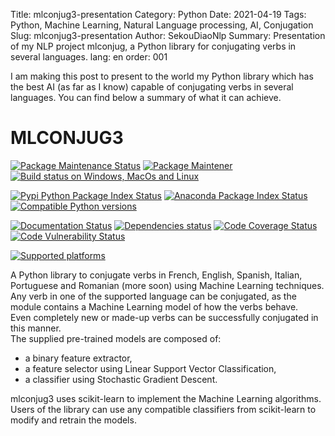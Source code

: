 Title: mlconjug3-presentation
Category: Python
Date: 2021-04-19
Tags: Python, Machine Learning, Natural Language processing, AI, Conjugation
Slug: mlconjug3-presentation
Author: SekouDiaoNlp
Summary: Presentation of my NLP project mlconjug, a Python library for conjugating verbs in several languages.
lang: en
order: 001

I am making this post to present to the world my Python library which has the best AI (as far as I know)
capable of conjugating verbs in several languages.
You can find below a summary of what it can achieve.

# MLCONJUG3

[![Package Maintenance Status]][1]  [![Package Maintener]][2]  [![Build status on Windows, MacOs and Linux]][3]

[![Pypi Python Package Index Status]][4]  [![Anaconda Package Index Status]][5]  [![Compatible Python versions]][4]

[![Documentation Status]][6]  [![Dependencies status]][7]  [![Code Coverage Status]][8]  [![Code Vulnerability Status]][9]

[![Supported platforms]][5]


A Python library to conjugate verbs in French, English, Spanish,
Italian, Portuguese and Romanian (more soon) using Machine Learning
techniques.  
Any verb in one of the supported language can be conjugated, as the
module contains a Machine Learning model of how the verbs behave.  
Even completely new or made-up verbs can be successfully conjugated in
this manner.  
The supplied pre-trained models are composed of:

-   a binary feature extractor,
-   a feature selector using Linear Support Vector Classification,
-   a classifier using Stochastic Gradient Descent.

mlconjug3 uses scikit-learn to implement the Machine Learning
algorithms.  
Users of the library can use any compatible classifiers from
scikit-learn to modify and retrain the models.

  [Package Maintenance Status]: https://img.shields.io/badge/Maintained%3F-yes-green.svg
  [1]: https://GitHub.com/SekouDiaoNlp/mlconjug3/graphs/commit-activity
  [Package Maintener]: https://img.shields.io/badge/maintainer-SekouDiaoNlp-blue
  [2]: https://GitHub.com/SekouDiaoNlp/mlconjug3
  [Build status on Windows, MacOs and Linux]: https://github.com/SekouDiaoNlp/mlconjug3/workflows/mlconjug3/badge.svg
  [3]: https://github.com/SekouDiaoNlp/mlconjug3/actions
  [Pypi Python Package Index Status]: https://img.shields.io/pypi/v/mlconjug3.svg
  [4]: https://pypi.python.org/pypi/mlconjug3
  [Anaconda Package Index Status]: https://anaconda.org/conda-forge/mlconjug3/badges/version.svg
  [5]: https://anaconda.org/conda-forge/mlconjug3
  [Compatible Python versions]: https://img.shields.io/pypi/pyversions/mlconjug3
  [Supported platforms]: https://img.shields.io/conda/pn/conda-forge/mlconjug3?color=dark%20green&label=Supported%20platforms
  [Documentation Status]: https://readthedocs.org/projects/mlconjug3/badge/?version=latest
  [6]: https://mlconjug3.readthedocs.io/en/latest
  [Dependencies status]: https://pyup.io/repos/github/SekouDiaoNlp/mlconjug3/shield.svg
  [7]: https://pyup.io/repos/github/SekouDiaoNlp/mlconjug3/
  [Code Coverage Status]: https://codecov.io/gh/SekouDiaoNlp/mlconjug3/branch/master/graph/badge.svg
  [8]: https://codecov.io/gh/SekouDiaoNlp/mlconjug3
  [Code Vulnerability Status]: https://snyk-widget.herokuapp.com/badge/pip/mlconjug3/badge.svg
  [9]: https://snyk.io/test/github/SekouDiaoNlp/mlconjug3?targetFile=requirements.txt